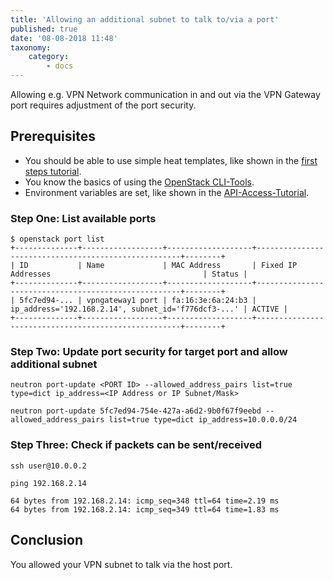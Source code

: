 ```yaml
---
title: 'Allowing an additional subnet to talk to/via a port'
published: true
date: '08-08-2018 11:48'
taxonomy:
    category:
        - docs
---
```


Allowing e.g. VPN Network communication in and out via the VPN Gateway port requires adjustment of the port security.

## Prerequisites

* You should be able to use simple heat templates, like shown in the [first steps tutorial](../../02.Tutorials/02.firststeps/docs.en.md).
* You know the basics of using the [OpenStack CLI-Tools](../../03.Howtos/05.openstack-cli/docs.en.md).
* Environment variables are set, like shown in the [API-Access-Tutorial](../../02.Tutorials/03.api-access/docs.en.md).

### Step One: List available ports

```shell
$ openstack port list
+--------------+------------------+-------------------+-----------------------------------------------------+--------+
| ID           | Name             | MAC Address       | Fixed IP Addresses                                  | Status |
+--------------+------------------+-------------------+-----------------------------------------------------+--------+
| 5fc7ed94-... | vpngateway1 port | fa:16:3e:6a:24:b3 | ip_address='192.168.2.14', subnet_id='f776dcf3-...' | ACTIVE |
+--------------+------------------+-------------------+-----------------------------------------------------+--------+
```

### Step Two: Update port security for target port and allow additional subnet

```shell
neutron port-update <PORT ID> --allowed_address_pairs list=true type=dict ip_address=<IP Address or IP Subnet/Mask>
```

```shell
neutron port-update 5fc7ed94-754e-427a-a6d2-9b0f67f9eebd --allowed_address_pairs list=true type=dict ip_address=10.0.0.0/24
```

### Step Three: Check if packets can be sent/received

```shell
ssh user@10.0.0.2

ping 192.168.2.14

64 bytes from 192.168.2.14: icmp_seq=348 ttl=64 time=2.19 ms
64 bytes from 192.168.2.14: icmp_seq=349 ttl=64 time=1.83 ms
```

## Conclusion

You allowed your VPN subnet to talk via the host port.
